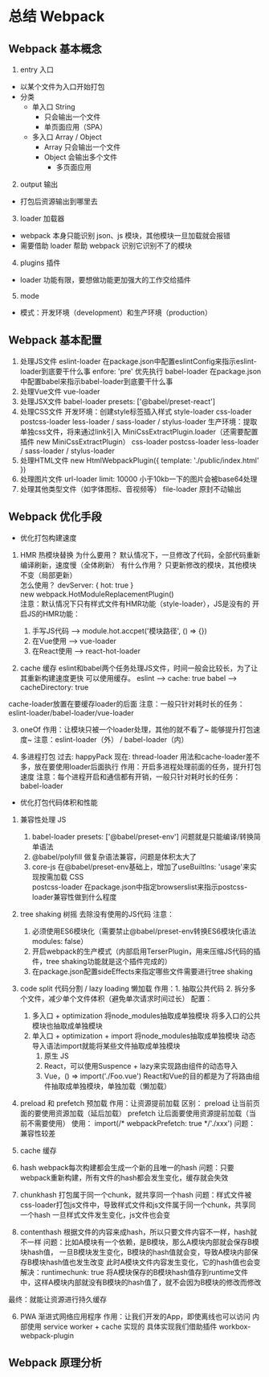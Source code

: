 # 总结 Webpack

## Webpack 基本概念

1. entry 入口

- 以某个文件为入口开始打包
- 分类
  - 单入口 String 
    - 只会输出一个文件
    - 单页面应用（SPA）
  - 多入口 Array / Object
    - Array 只会输出一个文件
    - Object 会输出多个文件
      - 多页面应用

2. output 输出

- 打包后资源输出到哪里去

3. loader 加载器

- webpack 本身只能识别 json、js 模块，其他模块一旦加载就会报错
- 需要借助 loader 帮助 webpack 识别它识别不了的模块

4. plugins 插件

- loader 功能有限，要想做功能更加强大的工作交给插件

5. mode

- 模式：开发环境（development）和生产环境（production）

## Webpack 基本配置
1. 处理JS文件
  eslint-loader
    在package.json中配置eslintConfig来指示eslint-loader到底要干什么事
    enfore: 'pre' 优先执行
  babel-loader
    在package.json中配置babel来指示babel-loader到底要干什么事
2. 处理Vue文件
  vue-loader
3. 处理JSX文件
  babel-loader
    presets: ['@babel/preset-react']
4. 处理CSS文件
  开发环境：创建style标签插入样式
    style-loader
    css-loader
    postcss-loader
    less-loader / sass-loader / stylus-loader
  生产环境：提取单独css文件，将来通过link引入
    MiniCssExtractPlugin.loader（还需要配置插件 new MiniCssExtractPlugin）
    css-loader
    postcss-loader
    less-loader / sass-loader / stylus-loader
5. 处理HTML文件
  new HtmlWebpackPlugin({ template: './public/index.html' })
6. 处理图片文件
  url-loader
    limit: 10000 小于10kb一下的图片会被base64处理
7. 处理其他类型文件（如字体图标、音视频等）
  file-loader 原封不动输出

## Webpack 优化手段
- 优化打包构建速度
1. HMR 热模块替换
  为什么要用？
    默认情况下，一旦修改了代码，全部代码重新编译刷新，速度慢（全体刷新）
  有什么作用？
    只更新修改的模块，其他模块不变（局部更新）  
  怎么使用？
    devServer: { hot: true }  
    new webpack.HotModuleReplacementPlugin()  
    注意：默认情况下只有样式文件有HMR功能（style-loader），JS是没有的
    开启JS的HMR功能：
      1. 手写JS代码 --> module.hot.accpet('模块路径', () => {})
      2. 在Vue使用 --> vue-loader
      3. 在React使用 --> react-hot-loader

2. cache 缓存
  eslint和babel两个任务处理JS文件，时间一般会比较长，为了让其重新构建速度更快
  可以使用缓存。
    eslint --> cache: true
    babel --> cacheDirectory: true
  
  cache-loader放置在要缓存loader的后面
  注意：一般只针对耗时长的任务：eslint-loader/babel-loader/vue-loader

3. oneOf
  作用：让模块只被一个loader处理，其他的就不看了~
      能够提升打包速度~
  注意：eslint-loader（外） / babel-loader（内）  

4. 多进程打包
  过去: happyPack
  现在: thread-loader
  用法和cache-loader差不多，放在要使用loader后面执行
  作用：开启多进程处理前面的任务，提升打包速度
  注意：每个进程开启和通信都有开销，一般只针对耗时长的任务：babel-loader

- 优化打包代码体积和性能
1. 兼容性处理
  JS
    1. babel-loader presets: ['@babel/preset-env'] 问题就是只能编译/转换简单语法
    2. @babel/polyfill 做复杂语法兼容，问题是体积太大了
    3. core-js 在@babel/preset-env基础上，增加了useBuiltIns: 'usage'来实现按需加载
  CSS  
    postcss-loader 
    在package.json中指定browserslist来指示postcss-loader兼容性做到什么程度

2. tree shaking 树摇
  去除没有使用的JS代码
  注意：
    1. 必须使用ES6模块化（需要禁止@babel/preset-env转换ES6模块化语法 modules: false）
    2. 开启webpack的生产模式（内部启用TerserPlugin，用来压缩JS代码的插件，tree shaking功能就是这个插件完成的）
    3. 在package.json配置sideEffects来指定哪些文件需要进行tree shaking

3. code split 代码分割 / lazy loading 懒加载
  作用：1. 抽取公共代码 2. 拆分多个文件，减少单个文件体积（避免单次请求时间过长）
  配置：
    1. 多入口 + optimization
      将node_modules抽取成单独模块
      将多入口的公共模块也抽取成单独模块
    2. 单入口 + optimization + import
      将node_modules抽取成单独模块
      动态导入语法import就能将某些文件抽取成单独模块
        1. 原生 JS
        2. React，可以使用Suspence + lazy来实现路由组件的动态导入
        3. Vue，() => import('./Foo.vue')
          React和Vue的目的都是为了将路由组件抽取成单独模块，单独加载（懒加载）

4. preload 和 prefetch 预加载
  作用：让资源提前加载
  区别：
    preload 让当前页面的要使用资源加载（延后加载）
    prefetch 让后面要使用资源提前加载（当前不需要使用）
  使用：
    import(/* webpackPrefetch: true */'./xxx')
  问题：兼容性较差    

5. cache 缓存
  1. hash 
    webpack每次构建都会生成一个新的且唯一的hash
    问题：只要webpack重新构建，所有文件的hash都会发生变化，缓存就会失效
  2. chunkhash
    打包属于同一个chunk，就共享同一个hash
    问题：样式文件被css-loader打包js文件中，导致样式文件和js文件属于同一个chunk，共享同一个hash
    一旦样式文件发生变化，js文件也会变
  3. contenthash
    根据文件的内容来成hash，所以只要文件内容不一样，hash就不一样
    问题：比如A模块有一个依赖，是B模块，那么A模块内部就会保存B模块hash值，
      一旦B模块发生变化，B模块的hash值就会变，导致A模块内部保存B模块hash值也发生改变
      此时A模块文件内容发生变化，它的hash值也会变
    解决：runtimechunk: true 将A模块保存的B模块hash值存到runtime文件中，这样A模块内部就没有B模块的hash值了，就不会因为B模块的修改而修改

  最终：就能让资源进行持久缓存

6. PWA 渐进式网络应用程序
  作用：让我们开发的App，即使离线也可以访问
  内部使用 service worker + cache 实现的
  具体实现我们借助插件 workbox-webpack-plugin 

## Webpack 原理分析
